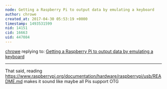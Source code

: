 ```yaml
---
node: Getting a Raspberry Pi to output data by emulating a keyboard
author: chrowe
created_at: 2017-04-30 05:53:19 +0000
timestamp: 1493531599
nid: 14151
cid: 16663
uid: 447084
---
```




[chrowe](../profile/chrowe) replying to: [Getting a Raspberry Pi to output data by emulating a keyboard](../notes/warren/04-29-2017/getting-a-raspberry-pi-to-output-data-by-emulating-a-keyboard)

----
That said, reading https://www.raspberrypi.org/documentation/hardware/raspberrypi/usb/README.md makes it sound like maybe all Pis support OTG